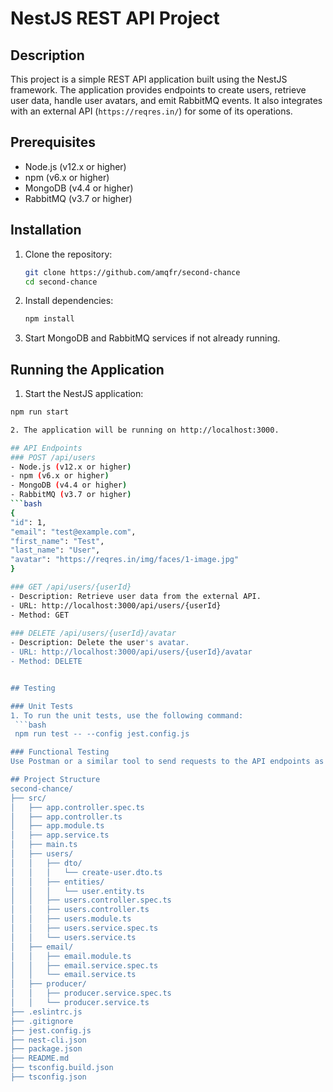 # NestJS REST API Project

## Description

This project is a simple REST API application built using the NestJS framework. The application provides endpoints to create users, retrieve user data, handle user avatars, and emit RabbitMQ events. It also integrates with an external API (`https://reqres.in/`) for some of its operations.

## Prerequisites

- Node.js (v12.x or higher)
- npm (v6.x or higher)
- MongoDB (v4.4 or higher)
- RabbitMQ (v3.7 or higher)

## Installation

1. Clone the repository:
   ```bash
   git clone https://github.com/amqfr/second-chance
   cd second-chance
   
2. Install dependencies:
   ```bash
   npm install

3. Start MongoDB and RabbitMQ services if not already running.

## Running the Application

1. Start the NestJS application:
  ```bash
  npm run start

2. The application will be running on http://localhost:3000.

## API Endpoints
### POST /api/users
- Node.js (v12.x or higher)
- npm (v6.x or higher)
- MongoDB (v4.4 or higher)
- RabbitMQ (v3.7 or higher)
  ```bash
  {
  "id": 1,
  "email": "test@example.com",
  "first_name": "Test",
  "last_name": "User",
  "avatar": "https://reqres.in/img/faces/1-image.jpg"
  }

### GET /api/users/{userId}
- Description: Retrieve user data from the external API.
- URL: http://localhost:3000/api/users/{userId}
- Method: GET
   
### DELETE /api/users/{userId}/avatar
- Description: Delete the user's avatar.
- URL: http://localhost:3000/api/users/{userId}/avatar
- Method: DELETE


## Testing

### Unit Tests
1. To run the unit tests, use the following command:
   ```bash
   npm run test -- --config jest.config.js

### Functional Testing
Use Postman or a similar tool to send requests to the API endpoints as described above.

## Project Structure
second-chance/
├── src/
│   ├── app.controller.spec.ts
│   ├── app.controller.ts
│   ├── app.module.ts
│   ├── app.service.ts
│   ├── main.ts
│   ├── users/
│   │   ├── dto/
│   │   │   └── create-user.dto.ts
│   │   ├── entities/
│   │   │   └── user.entity.ts
│   │   ├── users.controller.spec.ts
│   │   ├── users.controller.ts
│   │   ├── users.module.ts
│   │   ├── users.service.spec.ts
│   │   └── users.service.ts
│   ├── email/
│   │   ├── email.module.ts
│   │   ├── email.service.spec.ts
│   │   └── email.service.ts
│   ├── producer/
│   │   ├── producer.service.spec.ts
│   │   └── producer.service.ts
├── .eslintrc.js
├── .gitignore
├── jest.config.js
├── nest-cli.json
├── package.json
├── README.md
├── tsconfig.build.json
├── tsconfig.json